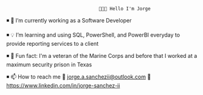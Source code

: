                                       👨🏻‍💻 Hello I'm Jorge
  ◾ 🧠 I’m currently working as a Software Developer 

  ◾ 💡 I’m learning and using SQL, PowerShell, and PowerBI everyday to provide reporting services to a client

  ◾ 🌵 Fun fact: I'm a veteran of the Marine Corps and before that I worked at a maximum security prison in Texas  
 
 ◾ 📫 How to reach me   📧 jorge.a.sanchezii@outlook.com 🔗 https://www.linkedin.com/in/jorge-sanchez-ii

